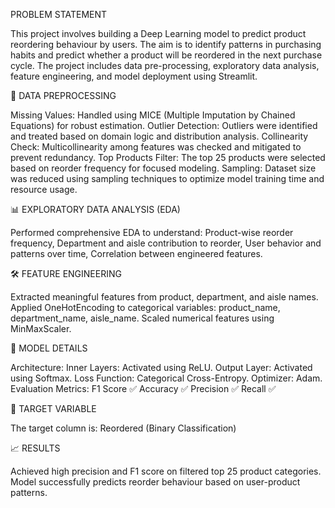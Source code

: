 PROBLEM STATEMENT

This project involves building a Deep Learning model to predict product reordering behaviour by users. The aim is to identify patterns in purchasing habits and predict whether a product will be reordered in the next purchase cycle. The project includes data pre-processing, exploratory data analysis, feature engineering, and model deployment using Streamlit.

🧼 DATA PREPROCESSING

Missing Values: Handled using MICE (Multiple Imputation by Chained Equations) for robust estimation. Outlier Detection: Outliers were identified and treated based on domain logic and distribution analysis. Collinearity Check: Multicollinearity among features was checked and mitigated to prevent redundancy. Top Products Filter: The top 25 products were selected based on reorder frequency for focused modeling. Sampling: Dataset size was reduced using sampling techniques to optimize model training time and resource usage.

📊 EXPLORATORY DATA ANALYSIS (EDA)

Performed comprehensive EDA to understand: Product-wise reorder frequency, Department and aisle contribution to reorder, User behavior and patterns over time, Correlation between engineered features.

🛠️ FEATURE ENGINEERING

Extracted meaningful features from product, department, and aisle names. Applied OneHotEncoding to categorical variables: product_name, department_name, aisle_name. Scaled numerical features using MinMaxScaler.

🧪 MODEL DETAILS

Architecture: Inner Layers: Activated using ReLU. Output Layer: Activated using Softmax. Loss Function: Categorical Cross-Entropy. Optimizer: Adam. Evaluation Metrics: F1 Score ✅ Accuracy ✅ Precision ✅ Recall ✅

🧠 TARGET VARIABLE

The target column is: Reordered (Binary Classification)

📈 RESULTS

Achieved high precision and F1 score on filtered top 25 product categories. Model successfully predicts reorder behaviour based on user-product patterns.
